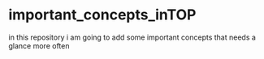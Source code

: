 # important_concepts_inTOP
in this repository i am going to add some important concepts that needs a glance more often
 